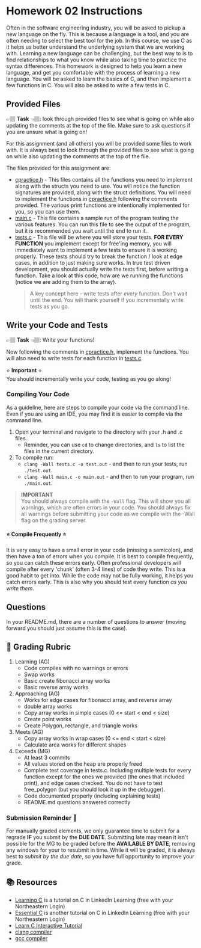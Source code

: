 # Homework 02 Instructions

Often in the software engineering industry, you will be asked to pickup a new language on the fly. This is because a language is a tool, and you are often needing to select the best tool for the job. In this course, we use C as it helps us better understand the underlying system that we are working with. Learning a new language can be challenging, but the best way to is to find relationships to what you know while also taking time to practice the syntax differences. This homework is designed to help you learn a new language, and get you comfortable with the process of learning a new language. You will be asked to learn the basics of C, and then implement a few functions in C. You will also be asked to write a few tests in C. 


## Provided Files
👉🏽 **Task** 👈🏽: look through provided files to see what is going on while also updating the comments at the top of the file. Make sure to ask questions if you are unsure what is going on!

For this assignment (and all others) you will be provided some files to work with. It is always best to look through the provided files to see what is going on while also updating the comments at the top of the file. 

The files provided for this assignment are:
* [cpractice.h](../cpractice.h) - This files contains all the functions you need to implement along with the structs you need to use. You will notice the function signatures are provided, along with the struct definitions. You will need to implement the functions in [cpractice.h](../cpractice.h) following the comments provided. The various print functions are intentionally implemented for you, so you can use them.
* [main.c](../main.c) - This file contains a sample run of the program testing the various features. You can run this file to see the output of the program, but it is recommended you wait until the end to run it. 
* [tests.c](../tests.c) - This file will be where you will store your tests. **FOR EVERY FUNCTION** you implement except for free'ing memory, you will immediately want to implement a few tests to ensure it is working properly. These tests should try to break the function / look at edge cases, in addition to just making sure works. In true test driven development, you should actually write the tests first, before writing a function. Take a look at this code, how are we running the functions (notice we are adding them to the array).
   > A key concept here - write tests after *every* function. Don't wait until the end. You will thank yourself if you incrementally write tests as you go.


## Write your Code and Tests
👉🏽 **Task** 👈🏽: Write your functions!

Now following the comments in [cpractice.h](../cpractice.h), implement the functions. You will also need to write tests for each function in [tests.c](../tests.c). 

:star: **Important** :star:  
You should incrementally write your code, testing as you go along! 


### Compiling Your Code
As a guideline, here are steps to compile your code via the command line. Even if you are using an IDE, you may find it is easier to compile via the command line.

1. Open your terminal and navigate to the directory with your .h and .c files. 
   * Reminder, you can use `cd` to change directories, and `ls` to list the files in the current directory.
2. To compile run:
   * `clang -Wall tests.c -o test.out` - and then to run your tests, run `./test.out`.
   * `clang -Wall main.c -o main.out` - and then to run your program, run `./main.out`. 


> **IMPORTANT**  
> You should always compile with the `-Wall` flag. This will show you all warnings, which are often errors in your code. You should always fix all warnings before submitting your code as we compile with the -Wall flag on the grading server.

#### :star: Compile Frequently :star:  
It is very easy to have a small error in your code (missing a semicolon), and then have a ton of errors when you compile. It is best to compile frequently, so you can catch these errors early. Often professional developers will compile after every 'chunk' (often 3-4 lines) of code they write. This is a good habit to get into. While the code may not be fully working, it helps you catch errors early. This is also why you should test every function *as you write them*. 


## Questions
In your README.md, there are a number of questions to answer (moving forward you should just assume this is the case).


## 📝 Grading Rubric

1. Learning (AG)
   * Code compiles with no warnings or errors
   * Swap works
   * Basic create fibonacci array works
   * Basic reverse array works
2. Approaching  (AG)
   * Works for edge cases for fibonacci array, and reverse array
   * double array works
   * Copy array works in simple cases (0 <= start < end < size)
   * Create point works
   * Create Polygon, rectangle, and triangle works
3. Meets  (AG)
   * Copy array works in wrap cases (0 <= end < start < size)
   * Calculate area works for different shapes
4. Exceeds  (MG)
   * At least 3 commits
   * All values stored on the heap are properly freed
   * Complete test coverage in tests.c. Including multiple tests for every function except for the ones we provided (the ones that included print), and edge cases checked. You do not have to test free_polygon (but you should look it up in the debugger).
   * Code documented properly (including explaining tests)
   * README.md questions answered correctly



### Submission Reminder 🚨
For manually graded elements, we only guarantee time to submit for a regrade **IF** you submit by the **DUE DATE**. Submitting late may mean it isn't possible for the MG to be graded before the **AVAILABLE BY DATE**, removing any windows for your to resubmit in time. While it will be graded, it is always best to *submit by the due date*, so you have full opportunity to improve your grade.


## 📚 Resources
* [Learning C](https://www.linkedin.com/learning/learning-c-5/)  is a tutorial on C in LinkedIn Learning (free with your Northeastern Login)
* [Essential C](https://www.linkedin.com/learning/c-essential-training/) is another tutorial on C in LinkedIn Learning (free with your Northeastern Login)
* [Learn C Interactive Tutorial](http://www.learn-c.org/)
* [clang compiler](https://clang.llvm.org/)
* [gcc compiler](https://www.gnu.org/software/gcc/)
